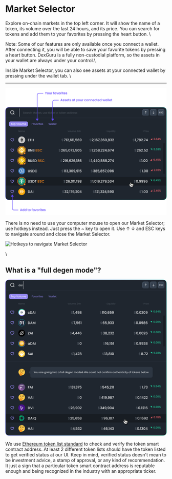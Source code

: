# Market Selector

Explore on-chain markets in the top left corner. It will show the name of a token, its volume over the last 24 hours, and its price. You can search for tokens and add them to your favorites by pressing the heart button. \


Note: Some of our features are only available once you connect a wallet. After connecting it, you will be able to save your favorite tokens by pressing a heart button. DexGuru is a fully non-custodial platform, so the assets in your wallet are always under your control.\


Inside Market Selector, you can also see assets at your connected wallet by pressing under the wallet tab. \
****

![](../../../.gitbook/assets/market-selector-01.png)

There is no need to use your computer mouse to open our Market Selector; use hotkeys instead. Just press the \~ key to open it. Use ↑  ↓ and ESC keys to navigate around and close the Market Selector.&#x20;

![Hotkeys to navigate Market Selector ](https://lh5.googleusercontent.com/XLtDJ\_A4cWseF\_EFRSMcq-2AFNjX33JlzFcRYhgCUaNvQBlBrdlXzULlx0FtpSGgi5NKZEaMYKzIqPCgxYfQiqHbycYlFg8bN8KCBnWAcEHl22pVEIL2FEePPfU0nI7wwdA7DB6l)

\


## What is a "full degen mode"?

![](<../../../.gitbook/assets/market-selector (1).png>)

We use [Ethereum token list standard](https://tokenlists.org) to check and verify the token smart contract address. At least 2 different token lists should have the token listed to get verified status at our UI. Keep in mind, verified status doesn't mean to be investment advice, a stamp of approval, or any kind of recommendation. It just a sign that a particular token smart contract address is reputable enough and being recognized in the industry with an appropriate ticker.&#x20;
